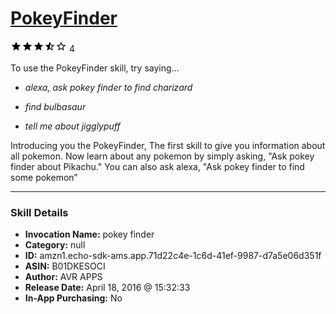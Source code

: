 # [PokeyFinder](http://alexa.amazon.com/#skills/amzn1.echo-sdk-ams.app.71d22c4e-1c6d-41ef-9987-d7a5e06d351f)
![3.3 stars](../../images/ic_star_black_18dp_1x.png)![3.3 stars](../../images/ic_star_black_18dp_1x.png)![3.3 stars](../../images/ic_star_black_18dp_1x.png)![3.3 stars](../../images/ic_star_half_black_18dp_1x.png)![3.3 stars](../../images/ic_star_border_black_18dp_1x.png) 4

To use the PokeyFinder skill, try saying...

* *alexa, ask pokey finder to find charizard*

* *find bulbasaur*

* *tell me about jigglypuff*

Introducing you the PokeyFinder, The first skill to give you information about all pokemon. 
Now learn about any pokemon by simply asking, "Ask pokey finder about Pikachu." 
You can also ask alexa, "Ask pokey finder to find some pokemon”

***

### Skill Details

* **Invocation Name:** pokey finder
* **Category:** null
* **ID:** amzn1.echo-sdk-ams.app.71d22c4e-1c6d-41ef-9987-d7a5e06d351f
* **ASIN:** B01DKESOCI
* **Author:** AVR APPS
* **Release Date:** April 18, 2016 @ 15:32:33
* **In-App Purchasing:** No
